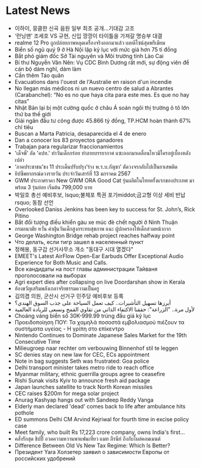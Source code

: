 # Latest News
-  이하이, 뭉클한 신곡 음원 일부 최초 공개…기대감 고조
-  ‘런닝맨’ 조세호 VS 규현, 신입 깡깡이 타이틀을 가져갈 명승부 대결
-  realme 12 Pro ถูกปล่อยภาพหลุดเครื่องจริงออกมาแล้ว เผยดีไซน์สุดพรีเมียม
-  Biển số ngũ quý 9 ở Hà Nội lập kỷ lục với mức giá hơn 75 tỉ đồng
-  Bắt phó giám đốc Sở Tài nguyên và Môi trường tỉnh Lào Cai
-  Bí thư Nguyễn Văn Nên: Vụ CDC Bình Dương rất mới, sự động viên để cán bộ dám nghĩ, dám làm
-  Cần thêm Táo quân
-  Evacuations dans l'ouest de l'Australie en raison d'un incendie
-  No llegan más médicos ni un nuevo centro de salud a Abrantes (Carabanchel): “No es no que haya cita para este mes. Es que no hay citas”
-  Nhật Bản lại bị một cường quốc ở châu Á soán ngôi thị trường ô tô lớn thứ ba thế giới
-  Giải ngân đầu tư công được 45.866 tỷ đồng, TP.HCM hoàn thành 67% chỉ tiêu
-  Buscan a Marta Patricia, desaparecida el 4 de enero
-  Dan a conocer los 83 proyectos ganadores
-  Trabajan para regularizar fraccionamientos
-  'เด็จพี่' อัด 'คปท.' ทำวันเด็กกร่อย ทำลายบรรยากาศ แซะออกมาเคลื่อนไหวมีใครอยู่เบื้องหลังเปล่า
-  ‘ภาคประชาชน’ชง 11 ประเด็นปรับปรุง‘ร่าง พ.ร.บ.กัญชา’ ตัดวงจรกลับไปเป็นยาเสพติด
-  ยิปซีพยากรณ์ดวงรายวัน ประจำวันเสาร์ที่ 13 มกราคม 2567
-  GWM ประกาศราคา New GWM ORA Good Cat รุ่นผลิตในไทยครั้งแรกของประเทศ มาพร้อม 3 รุ่นย่อย เริ่มต้น 799,000 บาท
-  박일호 총선 예비후보, lsquo;불체포 특권 포기middot;금고형 이상 세비 반납rsquo; 동참 선언
-  Overlooked Daniss Jenkins has been key to success for St. John’s, Rick Pitino
-  Bắt đối tượng điều khiển gàu xe múc đè chết người ở Ninh Thuận
-  กรมอนามัย หวั่น ค่าฝุ่นวันเด็กสูงกระทบสุขภาพ แนะ ผู้ปกครองให้เด็กสวมหน้ากาก
-  George Washington Bridge rehab project reaches halfway point
-  Что делать, если тигр зашел в населенный пункт
-  정해용, 동구갑 선거사무소 개소 "동대구 시대 열겠다"
-  EMEET's Latest AirFlow Open-Ear Earbuds Offer Exceptional Audio Experience for Both Music and Calls.
-  Все кандидаты на пост главы администрации Тайваня проголосовали на выборах
-  Agri expert dies after collapsing on live Doordarshan show in Kerala
-  ฮ้องขวัญเสริมพลังเกลาจริยธรรมความเป็นครู
-  김의겸 의원, 군산시 선거구 민주당 예비후보 등록
-  أبرزها تسهيل التأشيرات.. كيف تعمل السياحة على جذب السوق الهندي؟
-  لأول مرة.. "الزراعة": حققنا الاكتفاء الذاتي من تقاوي القمح ونسعى للريادة العالمية
-  Choáng váng biển số 30K-999.99 trúng đấu giá kỷ lục
-  Προειδοποίηση ΠΟΥ: Τα χαμηλά ποσοστά εμβολιασμού πιέζουν τα συστήματα υγείας - Η γρίπη στο επίκεντρο
-  Nintendo Continues to Dominate Japanese Sales Market for the 19th Consecutive Time
-  Milieugroep naar rechter om verbouwing Binnenhof stil te leggen
-  SC denies stay on new law for CEC, ECs appointment
-  Note in bag suggests Seth was frustrated: Goa police
-  Delhi transport minister takes metro ride to reach office
-  Myanmar military, ethnic guerrilla groups agree to ceasefire
-  Rishi Sunak visits Kyiv to announce fresh aid package
-  Japan launches satellite to track North Korean missiles
-  CEC raises $200m for mega solar project
-  Anurag Kashyap hangs out with Sandeep Reddy Vanga
-  Elderly man declared 'dead' comes back to life after ambulance hits pothole
-  ED summons Delhi CM Arvind Kejriwal for fourth time in excise policy case
-  Meet family, who built Rs 17,223 crore company, owns India's first...
-  คลั่งรักสุด ชิปปี้ อวดความหวานพาแฟนเที่ยว แมท ภีรนีย์ ถึงกับโผล่คอมเมนต์
-  Difference Between Old Vs New Tax Regime: Which Is Better?
-  Президент Yara Холзетер заявил о зависимости Европы от российских удобрений
